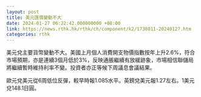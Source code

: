 ```yaml
---
layout: post
title: 美元匯價變動不大
date: 2024-01-27 06:22:42.000000000 +08:00
link: https://news.rthk.hk/rthk/ch/component/k2/1738011-20240127.htm
categories: rthk
---
```


美元兌主要貨幣變動不大。美國上月個人消費開支物價指數按年上升2.6%，符合市場預期，亦是連續3個月低於3%，反映通脹繼續有放緩跡象，市場相信聯儲局將繼續暫時維持利率不變。投資者亦正等候下周議息會議結果。

歐元兌美元從6周低位反彈，較早時報1.085水平。英鎊兌美元報1.27左右。1美元兌148.1日圓。
